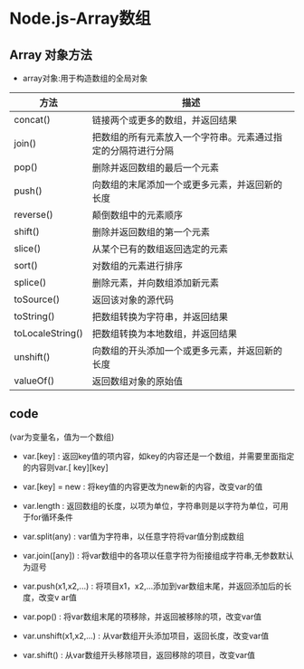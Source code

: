 # Node.js-Array数组

## Array 对象方法

* array对象:用于构造数组的全局对象

| 方法 | 描述 |
| ---- | ---- |
| concat() | 链接两个或更多的数组，并返回结果 |
| join() | 把数组的所有元素放入一个字符串。元素通过指定的分隔符进行分隔 |
| pop() | 删除并返回数组的最后一个元素 |
| push() | 向数组的末尾添加一个或更多元素，并返回新的长度 |
| reverse() | 颠倒数组中的元素顺序 |
| shift() | 删除并返回数组的第一个元素 |
| slice() | 从某个已有的数组返回选定的元素 |
| sort() | 对数组的元素进行排序 |
| splice() | 删除元素，并向数组添加新元素 |
| toSource() | 返回该对象的源代码 |
| toString() | 把数组转换为字符串，并返回结果 |
| toLocaleString() | 把数组转换为本地数组，并返回结果 |
| unshift() | 向数组的开头添加一个或更多元素，并返回新的长度 |
| valueOf() | 返回数组对象的原始值 |


## code
(var为变量名，值为一个数组)

* var.[key] : 返回key值的项内容，如key的内容还是一个数组，并需要里面指定的内容则var.[
key][key]
* var.[key] = new : 将key值的内容更改为new新的内容，改变var的值

* var.length : 返回数组的长度，以项为单位，字符串则是以字符为单位，可用于for循环条件

* var.split(any) : var值为字符串，以任意字符将var值分割成数组

* var.join([any]) : 将var数组中的各项以任意字符为衔接组成字符串,无参数默认为逗号

* var.push(x1,x2,...)  : 将项目x1，x2,...添加到var数组末尾，并返回添加后的长度，改变v
ar值
* var.pop()  : 将var数组末尾的项移除，并返回被移除的项，改变var值

* var.unshift(x1,x2,...) : 从var数组开头添加项目，返回长度，改变var值

* var.shift() : 从var数组开头移除项目，返回移除的项目，改变var值




